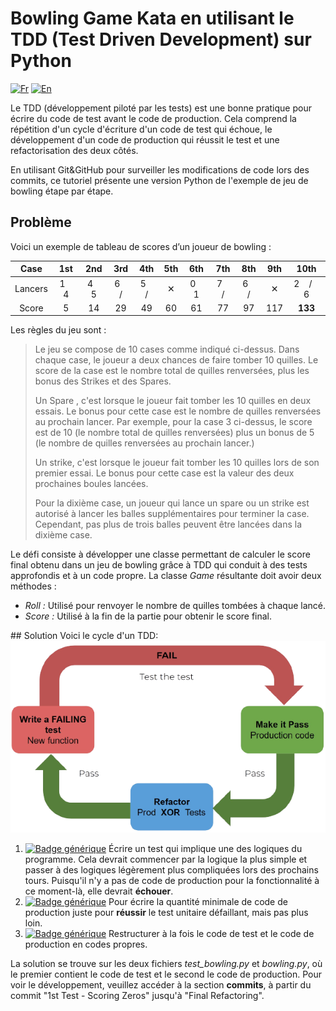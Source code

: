 # Bowling Game Kata en utilisant le TDD (Test Driven Development) sur Python

[![Fr](https://img.shields.io/badge/lang-fr-fr)](https://github.com/meriemsmt/BowlingGameKata-TDD/blob/main/README.md)
[![En](https://img.shields.io/badge/lang-pt--br-green.svg)](https://github.com/meriemsmt/BowlingGameKata-TDD/blob/main/README.en.md)

Le TDD (développement piloté par les tests) est une bonne pratique pour écrire du code de test avant le code de production. 
Cela comprend la répétition d'un cycle d'écriture d'un code de test qui échoue, le développement d'un code de production qui réussit le test et une refactorisation des deux côtés.

En utilisant Git&GitHub pour surveiller les modifications de code lors des commits, ce tutoriel présente une version Python de l'exemple de jeu de bowling étape par étape.

## Problème
Voici un exemple de tableau de scores d’un joueur de bowling :

| Case | 1st | 2nd | 3rd | 4th | 5th | 6th | 7th | 8th | 9th | 10th |
|:---:|:---:|:---:|:---:|:---:|:---:|:---:|:---:|:---:|:---:|:---:|
| Lancers | 1 &nbsp;&nbsp; 4 | 4 &nbsp;&nbsp; 5 | 6 &nbsp;&nbsp; / | 5 &nbsp;&nbsp; / | ✕ | 0 &nbsp;&nbsp; 1 | 7 &nbsp;&nbsp; / | 6 &nbsp;&nbsp; / | ✕ | 2 &nbsp;&nbsp; / &nbsp;&nbsp; 6 |
|Score| 5 | 14 | 29 | 49 | 60 | 61 | 77 | 97 | 117 | **133** |

Les règles du jeu sont :
>Le jeu se compose de 10 cases comme indiqué ci-dessus. Dans chaque case, le joueur a deux chances de faire tomber 10 quilles. Le score de la case est le nombre total de quilles renversées, plus les bonus des Strikes et des Spares.
>
>Un Spare , c'est lorsque le joueur fait tomber les 10 quilles en deux essais. Le bonus pour cette case est le nombre de quilles renversées au prochain lancer. Par exemple, pour la case 3 ci-dessus, le score est de 10 (le nombre total de quilles renversées) plus un bonus de 5 (le nombre de quilles renversées au prochain lancer.)
>
>Un strike, c'est lorsque le joueur fait tomber les 10 quilles lors de son premier essai. Le bonus pour cette case est la valeur des deux prochaines boules lancées.
>
>Pour la dixième case, un joueur qui lance un spare ou un strike est autorisé à lancer les balles supplémentaires pour terminer la case. Cependant, pas plus de trois balles peuvent être lancées dans la dixième case.

Le défi consiste à développer une classe permettant de calculer le score final obtenu dans un jeu de bowling grâce à TDD qui conduit à des tests approfondis et à un code propre. La classe *Game* résultante doit avoir deux méthodes :

- *Roll :* Utilisé pour renvoyer le nombre de quilles tombées à chaque lancé.
- *Score :* Utilisé à la fin de la partie pour obtenir le score final.

​## Solution
Voici le cycle d'un TDD:
![alt text](https://github.com/meriemsmt/BowlingGameKata-TDD/blob/main/TDDWorkflow.png)

1. [![Badge générique](https://img.shields.io/badge/⎍-Test-red.svg)](https://shields.io/)
    Écrire un test qui implique une des logiques du programme. Cela devrait commencer par la logique la plus simple et passer à des logiques légèrement plus compliquées lors des prochains tours. Puisqu'il n'y a pas de code de production pour la fonctionnalité à ce moment-là, elle devrait **échouer**.
2. [![Badge générique](https://img.shields.io/badge/⎍-Code-brightgreen.svg)](https://shields.io/)
    Pour écrire la quantité minimale de code de production juste pour **réussir** le test unitaire défaillant, mais pas plus loin.
3. [![Badge générique](https://img.shields.io/badge/⎍-Refactor-blue.svg)](https://shields.io/)
    Restructurer à la fois le code de test et le code de production en codes propres.

La solution se trouve sur les deux fichiers *test_bowling.py* et *bowling.py*, où le premier contient le code de test et le second le code de production. Pour voir le développement, veuillez accéder à la section **commits**, à partir du commit "1st Test - Scoring Zeros" jusqu'à "Final Refactoring".
